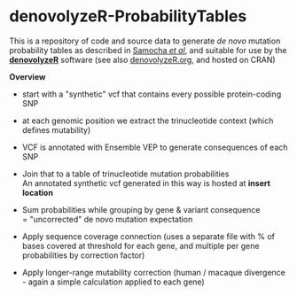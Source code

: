 # denovolyzeR-ProbabilityTables

This is a repository of code and source data to generate *de novo* mutation probability tables as described in [Samocha *et al*][Samocha], and suitable for use by the [**denovolyzeR**][Ware] software (see also [denovolyzeR.org][denovolyzer], and hosted on CRAN)

**Overview**  

- start with a "synthetic" vcf that contains every possible protein-coding SNP  
- at each genomic position we extract the trinucleotide context (which defines mutability)  
- VCF is annotated with Ensemble VEP to generate consequences of each SNP  
- Join that to a table of trinucleotide mutation probabilities  
  An annotated synthetic vcf generated in this way is hosted at **insert location**

- Sum probabilities while grouping by gene & variant consequence  
  = "uncorrected" de novo mutation expectation  
- Apply sequence coverage connection (uses a separate file with % of bases covered at threshold for each gene, and multiple per gene probabilities by correction factor)  
- Apply longer-range mutability correction (human / macaque divergence - again a simple calculation applied to each gene)  




[Samocha]: http://www.nature.com/doifinder/10.1038/ng.3050
  "Samocha et al. Nature Genetics 2014"
[Ware]: http://onlinelibrary.wiley.com/doi/10.1002/0471142905.hg0725s87/abstract
	"Ware et al. Current Protocols in Human Genetics 2015"
[denovolyzer]: http://denovolyzeR.org
  "denovolyzeR.org"